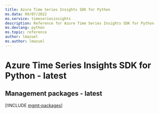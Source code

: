 ```yaml
---
title: Azure Time Series Insights SDK for Python
ms.data: 09/07/2022
ms.service: timeseriesinsights
description: Reference for Azure Time Series Insights SDK for Python
ms.devlang: python
ms.topic: reference
author: lmazuel
ms.author: lmazuel
---
```

# Azure Time Series Insights SDK for Python - latest

## Management packages - latest
[!INCLUDE [mgmt-packages](time-series-insights-mgmt-index.md)]